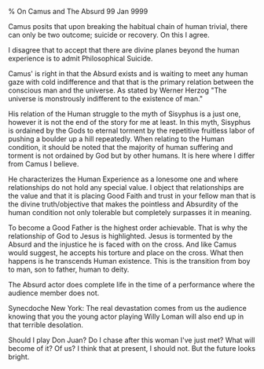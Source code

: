 % On Camus and The Absurd
99 Jan 9999

Camus posits that upon breaking the habitual chain of human trivial, there can only be two outcome; suicide or recovery. On this I agree.

I disagree that to accept that there are divine planes beyond the human experience is to admit Philosophical Suicide.

Camus' is right in that the Absurd exists and is waiting to meet any human gaze with cold indifference and that that is the primary relation between the conscious man and the universe.
As stated by Werner Herzog "The universe is monstrously indifferent to the existence of man."

His relation of the Human struggle to the myth of Sisyphus is a just one, however it is not the end of the story for me at least.
In this myth, Sisyphus is ordained by the Gods to eternal torment by the repetitive fruitless labor of pushing a boulder up a hill repeatedly.
When relating to the Human condition, it should be noted that the majority of human suffering and torment is not ordained by God but by other humans. It is here where I differ from Camus I believe.

He characterizes the Human Experience as a lonesome one and where relationships do not hold any special value. I object that relationships are the value and that it is placing Good Faith and trust in your fellow man that is the divine truth/objective that makes the pointless and Absurdity of the human condition not only tolerable but completely surpasses it in meaning.

To become a Good Father is the highest order achievable. That is why the relationship of God to Jesus is highlighted. Jesus is tormented by the Absurd and the injustice he is faced with on the cross. And like Camus would suggest, he accepts his torture and place on the cross. What then happens is he transcends Human existence. This is the transition from boy to man, son to father, human to deity.

The Absurd actor does complete life in the time of a performance where the audience member does not.

Synecdoche New York: The real devastation comes from us the audience knowing that you the young actor playing Willy Loman will also end up in that terrible desolation.

Should I play Don Juan? Do I chase after this woman I've just met?
What will become of it? Of us?
I think that at present, I should not. But the future looks bright.
